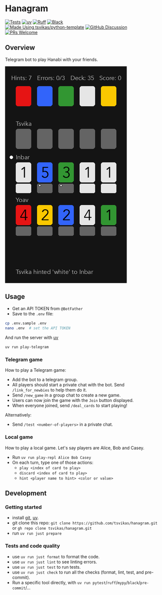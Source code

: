 # Hanagram

[![Tests][tests-badge]][tests-link]
[![uv][uv-badge]][uv-link]
[![Ruff][ruff-badge]][ruff-link]
[![Black][black-badge]][black-link]
\
[![Made Using tsvikas/python-template][template-badge]][template-link]
[![GitHub Discussion][github-discussions-badge]][github-discussions-link]
[![PRs Welcome][prs-welcome-badge]][prs-welcome-link]

## Overview

Telegram bot to play Hanabi with your friends.

<img src="assets/example.gif">

## Usage

- Get an API TOKEN from `@BotFather`
- Save to the `.env` file:

```bash
cp .env.sample .env
nano .env  # set the API TOKEN
```

And run the server with
[uv](https://docs.astral.sh/uv/getting-started/installation/)

```bash
uv run play-telegram
```

### Telegram game

How to play a Telegram game:

- Add the bot to a telegram group.
- All players should start a private chat with the bot. Send `/link_for_newbies`
  to help them do it.
- Send `/new_game` in a group chat to create a new game.
- Users can now join the game with the `Join` button displayed.
- When everyone joined, send `/deal_cards` to start playing!

Alternatively:

- Send `/test <number-of-players>` in a private chat.

### Local game

How to play a local game. Let's say players are Alice, Bob and Casey.

- Run `uv run play-repl Alice Bob Casey`
- On each turn, type one of those actions:
  - `play <index of card to play>`
  - `discard <index of card to play>`
  - `hint <player name to hint> <color or value>`

## Development

### Getting started

- install [git][install-git], [uv][install-uv].
- git clone this repo:
  `git clone https://github.com/tsvikas/hanagram.git`
  or `gh repo clone tsvikas/hanagram.git`
- run `uv run just prepare`

### Tests and code quality

- use `uv run just format` to format the code.
- use `uv run just lint` to see linting errors.
- use `uv run just test` to run tests.
- use `uv run just check` to run all the checks (format, lint, test, and pre-commit).
- Run a specific tool directly, with
  `uv run pytest`/`ruff`/`mypy`/`black`/`pre-commit`/...

[black-badge]: https://img.shields.io/badge/code%20style-black-000000.svg
[black-link]: https://github.com/psf/black
[github-discussions-badge]: https://img.shields.io/static/v1?label=Discussions&message=Ask&color=blue&logo=github
[github-discussions-link]: https://github.com/tsvikas/hanagram/discussions
[install-git]: https://git-scm.com/book/en/v2/Getting-Started-Installing-Git
[install-uv]: https://docs.astral.sh/uv/getting-started/installation/
[prs-welcome-badge]: https://img.shields.io/badge/PRs-welcome-brightgreen.svg
[prs-welcome-link]: http://makeapullrequest.com
[ruff-badge]: https://img.shields.io/endpoint?url=https://raw.githubusercontent.com/astral-sh/ruff/main/assets/badge/v2.json
[ruff-link]: https://github.com/astral-sh/ruff
[template-badge]: https://img.shields.io/badge/%F0%9F%9A%80_Made_Using-tsvikas%2Fpython--template-gold
[template-link]: https://github.com/tsvikas/python-template
[tests-badge]: https://github.com/tsvikas/hanagram/actions/workflows/ci.yml/badge.svg
[tests-link]: https://github.com/tsvikas/hanagram/actions/workflows/ci.yml
[uv-badge]: https://img.shields.io/endpoint?url=https://raw.githubusercontent.com/astral-sh/uv/main/assets/badge/v0.json
[uv-link]: https://github.com/astral-sh/uv
